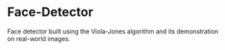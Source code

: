 # Face-Detector
Face detector built using the Viola-Jones algorithm and its demonstration on real-world images.
